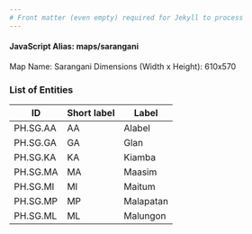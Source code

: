 ```yaml
---
# Front matter (even empty) required for Jekyll to process
---
```


#### JavaScript Alias: maps/sarangani

Map Name: Sarangani
Dimensions (Width x Height): 610x570





### List of Entities

ID | Short label | Label
---|---|---|
PH.SG.AA | AA | Alabel
PH.SG.GA | GA | Glan
PH.SG.KA | KA | Kiamba
PH.SG.MA | MA | Maasim
PH.SG.MI | MI | Maitum
PH.SG.MP | MP | Malapatan
PH.SG.ML | ML | Malungon